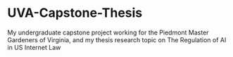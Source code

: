 # UVA-Capstone-Thesis
My undergraduate capstone project working for the Piedmont Master Gardeners of Virginia, and my thesis research topic on The Regulation of AI in US Internet Law
